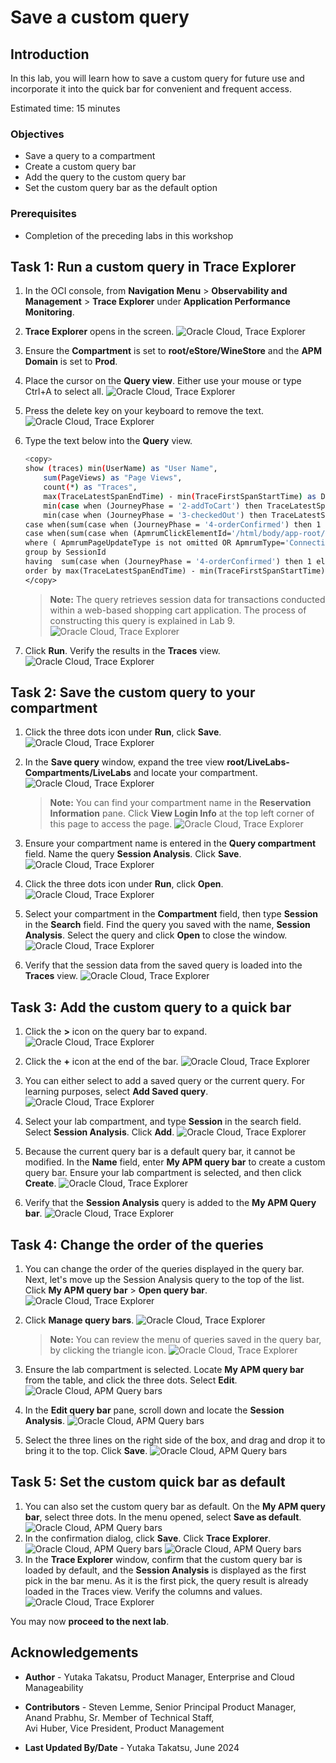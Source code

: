 # Save a custom query

## Introduction

In this lab, you will learn how to save a custom query for future use and incorporate it into the quick bar for convenient and frequent access.

Estimated time: 15 minutes

### Objectives

* Save a query to a compartment
* Create a custom query bar
* Add the query to the custom query bar
* Set the custom query bar as the default option

### Prerequisites

* Completion of the preceding labs in this workshop

## Task 1: Run a custom query in Trace Explorer

1. In the OCI console, from **Navigation Menu** > **Observability and Management** > **Trace Explorer** under **Application Performance Monitoring**.

2. **Trace Explorer** opens in the screen.
    ![Oracle Cloud, Trace Explorer](images/6-1-1-te-landing-page.png " ")

3. Ensure the **Compartment** is set to **root/eStore/WineStore** and the **APM Domain** is set to **Prod**.

4. Place the cursor on the **Query view**. Either use your mouse or type Ctrl+A to select all.
    ![Oracle Cloud, Trace Explorer](images/6-1-2-queryview-selectall.png " ")
5. Press the delete key on your keyboard to remove the text.
    ![Oracle Cloud, Trace Explorer](images/6-1-3-queryview-blank.png " ")
6. Type the text below into the **Query** view.

	``` bash
	<copy>
	show (traces) min(UserName) as "User Name",
		sum(PageViews) as "Page Views",
		count(*) as "Traces",
		max(TraceLatestSpanEndTime) - min(TraceFirstSpanStartTime) as Duration,
		min(case when (JourneyPhase = '2-addToCart') then TraceLatestSpanEndTime  end ) - min(TraceFirstSpanStartTime) as "time to addToCart",
		min(case when (JourneyPhase = '3-checkedOut') then TraceLatestSpanEndTime  end ) - min(TraceFirstSpanStartTime) as "time to checkOut",
	case when(sum(case when (JourneyPhase = '4-orderConfirmed') then 1 else 0 end))>0 then 'reached' else '0' end as step4,
	case when(sum(case when (ApmrumClickElementId='/html/body/app-root/app-prod-list/div/div[3]/div[4]/mat-card/mat-card-actions/button/span') then 1 else 0 end))>0 then 'clicked' else '-' end as Button
	where ( ApmrumPageUpdateType is not omitted OR ApmrumType='Connection')
	group by SessionId
	having  sum(case when (JourneyPhase = '4-orderConfirmed') then 1 else 0 end) >0
	order by max(TraceLatestSpanEndTime) - min(TraceFirstSpanStartTime) desc
	</copy>
	```

      > **Note:** The query retrieves session data for transactions conducted within a web-based shopping cart application. The process of constructing this query is explained in Lab 9.
    ![Oracle Cloud, Trace Explorer](images/6-1-4-custom-query.png " ")

7. Click **Run**. Verify the results in the **Traces** view.
    ![Oracle Cloud, Trace Explorer](images/6-1-5-session-traces.png " ")


## Task 2: Save the custom query to your compartment

1. Click the three dots icon under **Run**, click **Save**.
    ![Oracle Cloud, Trace Explorer](images/6-2-1-custom-query.png " ")
2. In the **Save query** window, expand the tree view **root/LiveLabs-Compartments/LiveLabs** and locate your compartment.
    ![Oracle Cloud, Trace Explorer](images/6-2-2-select-compartment.png " ")
      > **Note:** You can find your compartment name in the **Reservation Information** pane. Click **View Login Info** at the top left corner of this page to access the page.
	      ![Oracle Cloud, Trace Explorer](images/6-2-3-compartment-name.png " ")

3. Ensure your compartment name is entered in the **Query compartment** field. Name the query **Session Analysis**. Click **Save**.
    ![Oracle Cloud, Trace Explorer](images/6-2-4-save-query.png " ")
4. Click the three dots icon under **Run**, click **Open**.
    ![Oracle Cloud, Trace Explorer](images/6-2-5-find-query.png " ")
5. Select your compartment in the **Compartment** field, then type **Session** in the **Search** field. Find the query you saved with the name, **Session Analysis**. Select the query and click **Open** to close the window.
    ![Oracle Cloud, Trace Explorer](images/6-2-6-custom-query.png " ")

6. Verify that the session data from the saved query is loaded into the **Traces** view. 
    ![Oracle Cloud, Trace Explorer](images/6-2-7-view-traces.png " ")

## Task 3: Add the custom query to a quick bar

1. Click the **>** icon on the query bar to expand.
	 ![Oracle Cloud, Trace Explorer](images/6-3-1-click-icon.png " ")
2. Click the **+** icon at the end of the bar.
	 ![Oracle Cloud, Trace Explorer](images/6-3-2-click-plus.png " ")
3. You can either select to add a saved query or the current query. For learning purposes, select **Add Saved query**.
	 ![Oracle Cloud, Trace Explorer](images/6-3-3-add-saved-query.png " ")
4. Select your lab compartment, and type **Session** in the search field. Select **Session Analysis**. Click **Add**.
	 ![Oracle Cloud, Trace Explorer](images/6-3-4-configure-add-query.png " ")


5. Because the current query bar is a default query bar, it cannot be modified.  In the **Name** field, enter **My APM query bar** to create a custom query bar. Ensure your lab compartment is selected, and then click **Create**.
	 ![Oracle Cloud, Trace Explorer](images/6-3-5-dupe-querybar.png " ")
6. Verify that the **Session Analysis** query is added to the **My APM Query bar**.
	 ![Oracle Cloud, Trace Explorer](images/6-3-6-verify-querybar.png " ")

## Task 4: Change the order of the queries
1. You can change the order of the queries displayed in the query bar. Next, let's move up the Session Analysis query to the top of the list. Click **My APM query bar** > **Open query bar**.
	 ![Oracle Cloud, Trace Explorer](images/6-4-1-open-menu-querybar.png " ")
2. Click **Manage query bars**.
	 ![Oracle Cloud, Trace Explorer](images/6-4-2-click-manage-querybar.png " ")

	 > **Note:** You can review the menu of queries saved in the query bar, by clicking the triangle icon.
	![Oracle Cloud, Trace Explorer](images/6-4-3-review-saved-queries.png " ")
3. Ensure the lab compartment is selected. Locate **My APM query bar** from the table, and click the three dots. Select **Edit**.
	 ![Oracle Cloud, APM Query bars](images/6-4-3-menu-edit-querybar.png " ")
4. In the **Edit query bar** pane, scroll down and locate the **Session Analysis**. 
	 ![Oracle Cloud, APM Query bars](images/6-4-4-drag-drop-query.png " ")
5. Select the three lines on the right side of the box, and drag and drop it to bring it to the top. Click **Save**.
	 ![Oracle Cloud, APM Query bars](images/6-4-5-move-query-to-top.png " ")

## Task 5: Set the custom quick bar as default
1. You can also set the custom query bar as default. On the **My APM query bar**, select three dots. In the menu opened, select **Save as default**.
	 ![Oracle Cloud, APM Query bars](images/6-5-1-menu-save-default.png " ")
2. In the confirmation dialog, click **Save**. Click **Trace Explorer**.
	 ![Oracle Cloud, APM Query bars](images/6-5-2-confirm-defaut.png " ")
	 ![Oracle Cloud, APM Query bars](images/6-5-3-click-te.png " ")
3. In the **Trace Explorer** window, confirm that the custom query bar is loaded by default, and the **Session Analysis** is displayed as the first pick in the bar menu. As it is the first pick, the query result is already loaded in the Traces view. Verify the columns and values.
	 ![Oracle Cloud, Trace Explorer](images/6-5-4-te-landing-querybar.png " ")

You may now **proceed to the next lab**.

## Acknowledgements
* **Author** - Yutaka Takatsu, Product Manager, Enterprise and Cloud Manageability
- **Contributors** - Steven Lemme, Senior Principal Product Manager,  
Anand Prabhu, Sr. Member of Technical Staff,  
Avi Huber, Vice President, Product Management
* **Last Updated By/Date** - Yutaka Takatsu, June 2024
